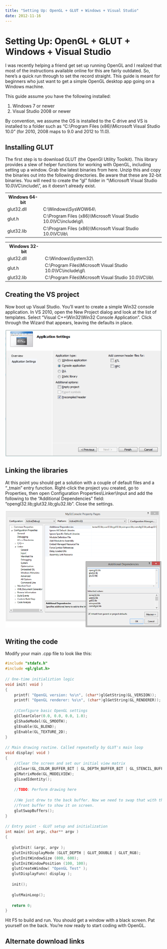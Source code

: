 ```yaml
---
title: "Setting Up: OpenGL + GLUT + Windows + Visual Studio"
date: 2012-11-16
---
```


# Setting Up: OpenGL + GLUT + Windows + Visual Studio

I was recently helping a friend get set up running OpenGL and I realized that most of the instructions available online for this are fairly outdated. So, here’s a quick run through to set the record straight. This guide is meant for beginners who just want to get a simple OpenGL desktop app going on a Windows machine.

This guide assume you have the following installed:

1. Windows 7 or newer
2. Visual Studio 2008 or newer

By convention, we assume the OS is installed to the C drive and VS is installed to a folder such as “C:\Program Files (x86)\Microsoft Visual Studio 10.0” (for 2010, 2008 maps to 9.0 and 2012 to 11.0).

## Installing GLUT

The first step is to download GLUT (the OpenGl Utility Toolkit). This library provides a slew of helper functions for working with OpenGL, including setting up a window. Grab the latest binaries from here. Unzip this and copy the binaries out into the following directories. Be aware that these are 32-bit binaries. You will need to create the “gl” folder in “\Microsoft Visual Studio 10.0\VC\include\”, as it doesn’t already exist.

<table>
<tr><th>Windows 64-bit</th></tr>
<tr><td>glut32.dll</td><td>C:\Windows\SysWOW64\</td></tr>
<tr><td>glut.h</td><td>C:\Program Files (x86)\Microsoft Visual Studio 10.0\VC\include\gl\</td></tr>
<tr><td>glut32.lib</td><td>C:\Program Files (x86)\Microsoft Visual Studio 10.0\VC\lib\</td></tr>
</table>

<table>
<tr><th>Windows 32-bit</th></tr>
<tr><td>glut32.dll</td><td>C:\Windows\System32\</td></tr>
<tr><td>glut.h</td><td>C:\Program Files\Microsoft Visual Studio 10.0\VC\include\gl\</td></tr>
<tr><td>glut32.lib</td><td>C:\Program Files\Microsoft Visual Studio 10.0\VC\lib\</td></tr>
</table>

## Creating the VS project

Now boot up Visual Studio. You’ll want to create a simple Win32 console application. In VS 2010, open the New Project dialog and look at the list of templates. Select “Visual C++\Win32\Win32 Console Application”. Click through the Wizard that appears, leaving the defaults in place.

![Application settings dialogue](./Setup1.png)

## Linking the libraries

At this point you should get a solution with a couple of default files and a “\_tmain” entry function. Right-click the project you created, go to Properties, then open Configuration Properties\Linker\Input and add the following to the “Additional Dependencies” field: “opengl32.lib;glut32.lib;glu32.lib”. Close the settings.

![Project properties page](./Setup2.png)

## Writing the code

Modify your main .cpp file to look like this:

```cpp
#include "stdafx.h"
#include <gl/glut.h>

// One-time initializtion logic
void init( void )
{
    printf( "OpenGL version: %s\n", (char*)glGetString(GL_VERSION));
    printf( "OpenGL renderer: %s\n", (char*)glGetString(GL_RENDERER));

    //Configure basic OpenGL settings
    glClearColor(0.0, 0.0, 0.0, 1.0);
    glShadeModel(GL_SMOOTH);
    glEnable(GL_BLEND);
    glEnable(GL_TEXTURE_2D);
}

// Main drawing routine. Called repeatedly by GLUT's main loop
void display( void )
{
    //Clear the screen and set our initial view matrix
    glClear(GL_COLOR_BUFFER_BIT | GL_DEPTH_BUFFER_BIT | GL_STENCIL_BUFFER_BIT);
    glMatrixMode(GL_MODELVIEW);
    glLoadIdentity();

    //TODO: Perform drawing here

    //We just drew to the back buffer. Now we need to swap that with the
    //front buffer to show it on screen.
    glutSwapBuffers();
}

// Entry point - GLUT setup and initialization
int main( int argc, char** argv )
{

   glutInit( &argc, argv );
   glutInitDisplayMode (GLUT_DEPTH | GLUT_DOUBLE | GLUT_RGB);
   glutInitWindowSize (800, 600);
   glutInitWindowPosition (100, 100);
   glutCreateWindow( "OpenGL Test" );
   glutDisplayFunc( display );

   init();

   glutMainLoop();

   return 0;
}
```

Hit F5 to build and run. You should get a window with a black screen. Pat yourself on the back. You’re now ready to start coding with OpenGL.

## Alternate download links

